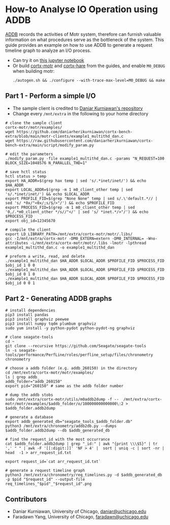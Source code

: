 # How-to Analyse IO Operation using ADDB
[ADDB](https://github.com/Seagate/cortx-motr/blob/main/doc/ADDB.md) records the activities of Motr system, therefore can furnish valuable information on what procedures serve as the bottleneck of the system. This guide provides an example on how to use ADDB to generate a request timeline graph to analyze an I/O process.

- Can try it on [this jupyter notebook](https://chameleoncloud.org/experiment/share/84c1d598-699b-4e8d-bee5-6fb7f5937504)
- Or build [cortx-motr](https://github.com/Seagate/cortx-motr/blob/main/doc/Quick-Start-Guide.rst) and [cortx-hare](https://github.com/Seagate/cortx-motr/blob/main/doc/Quick-Start-Guide.rst) from the guides, and enable `M0_DEBUG` when building motr:
    ```
    ./autogen.sh && ./configure --with-trace-max-level=M0_DEBUG && make
    ```


## Part 1 - Perform a simple I/O
- The sample client is credited to [Daniar Kurniawan's repository](https://github.com/daniarherikurniawan/cortx-bench-extra.git)
- Change every `/mnt/extra` in the following to your home directory
```
# clone the sample client
cortx-motr/motr/examples/
wget https://github.com/daniarherikurniawan/cortx-bench-extra/blob/main/motr-clients/example1_multithd_dan.c
wget https://raw.githubusercontent.com/daniarherikurniawan/cortx-bench-extra/main/script/modify_param.py

# edit the parameters
./modify_param.py -file example1_multithd_dan.c -params "N_REQUEST=100 BLOCK_SIZE=1048576 N_PARALLEL_THD=1"

# save hctl status
hctl status > temp
export HA_ADDR=$(grep hax temp | sed 's/.*inet/inet/') && echo $HA_ADDR
export LOCAL_ADDR=$(grep -m 1 m0_client_other temp | sed 's/.*inet/inet/') && echo $LOCAL_ADDR
export PROFILE_FID=$(grep "None None" temp | sed s/.\'default.*// | sed 's/ *0x/"<0x/;s/$/>"/') && echo $PROFILE_FID
export PROCESS_FID=$(grep -m 1 m0_client_other temp | sed '0,/.*m0_client_other */s//"</' | sed 's/ *inet.*/>"/') && echo $PROCESS_FID
export obj_id=12345670

# compile the client
export LD_LIBRARY_PATH=/mnt/extra/cortx-motr/motr/.libs/
gcc -I/mnt/extra/cortx-motr -DM0_EXTERN=extern -DM0_INTERNAL= -Wno-attributes -L/mnt/extra/cortx-motr/motr/.libs -lmotr -lpthread example1_multithd_dan.c -o example1_multithd_dan

# preform a write, read, and delete
./example1_multithd_dan $HA_ADDR $LOCAL_ADDR $PROFILE_FID $PROCESS_FID $obj_id 1 0 0
./example1_multithd_dan $HA_ADDR $LOCAL_ADDR $PROFILE_FID $PROCESS_FID $obj_id 0 1 0
./example1_multithd_dan $HA_ADDR $LOCAL_ADDR $PROFILE_FID $PROCESS_FID $obj_id 0 0 1
```

## Part 2 - Generating ADDB graphs
```
# install dependencies
pip3 install pandas 
pip3 install graphviz peewee 
pip3 install numpy tqdm plumbum graphviz
sudo yum install -y python-pydot python-pydot-ng graphviz

# clone seagate-tools
cd ~
git clone --recursive https://github.com/Seagate/seagate-tools
ln -s seagate-tools/performance/PerfLine/roles/perfline_setup/files/chronometry chronometry

# choose a addb folder (e.g. addb_260150) in the directory
cd /mnt/extra/cortx-motr/motr/examples/
ls | grep addb_
addb_folder="addb_260150"
export pid="260150" # same as the addb folder number

# dump the addb stobs
sudo /mnt/extra/cortx-motr/utils/m0addb2dump -f --  /mnt/extra/cortx-motr/motr/examples/$addb_folder/o/100000000000000\:2 >  $addb_folder.addb2dump

# generate a database
export addb_generated_db="seagate_tools_$addb_folder.db"
python3 /mnt/extra/chronometry/addb2db.py --dumps $addb_folder.addb2dump --db $addb_generated_db

# find the request_id with the most occurrance
cat $addb_folder.addb2dump | grep "_id:" | awk "{print \\\$5}" | tr ',' " " | awk -F '[[:digit:]]' 'NF > 4' |  sort | uniq -c | sort -nr | head  -1 > arr_request_id.txt

export request_id=`cat arr_request_id.txt`

# generate a request timeline graph
python3 /mnt/extra/chronometry/req_timelines.py -d $addb_generated_db -p $pid "$request_id" --output-file req_timelines_"$pid"_"$request_id".png       
```

## Contributors
- Daniar Kurniawan, University of Chicago, daniar@uchicago.edu
- Faradawn Yang, University of Chicago, faradawn@uchicago.edu


